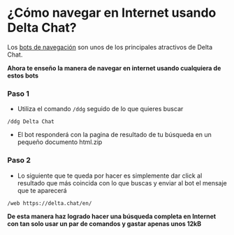 # ¿Cómo navegar en Internet usando Delta Chat?

Los [bots de navegación](https://github.com/adbenitez/deltachat-manual/blob/main/docs/bots.md#navegaci%C3%B3n) son unos de los principales atractivos de Delta Chat.

**Ahora te enseño la manera de navegar en internet usando cualquiera de estos bots**

### Paso 1

-  Utiliza el comando `/ddg` seguido de lo que quieres buscar 

 `/ddg Delta Chat`
 
 - El bot responderá con la pagina de resultado de tu búsqueda en un pequeño documento html.zip 
 
 ### Paso 2

- Lo siguiente que te queda por hacer es simplemente dar click al resultado que más coincida con lo que buscas y enviar al bot el mensaje que te aparecerá 

`/web https://delta.chat/en/`

**De esta manera haz logrado hacer una búsqueda completa en Internet con tan solo usar un par de comandos y gastar apenas unos 12kB**
